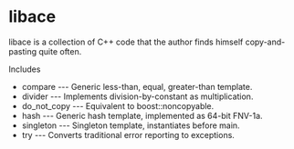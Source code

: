libace
======

libace is a collection of C++ code that the author finds himself
copy-and-pasting quite often.

Includes

 * compare --- Generic less-than, equal, greater-than template.
 * divider --- Implements division-by-constant as multiplication.
 * do_not_copy --- Equivalent to boost::noncopyable.
 * hash --- Generic hash template, implemented as 64-bit FNV-1a.
 * singleton --- Singleton template, instantiates before main.
 * try --- Converts traditional error reporting to exceptions.
